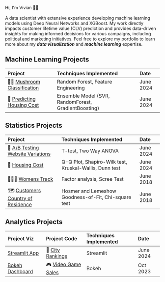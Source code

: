 <p> Hi, I'm Vivian 👋🏻
<br>
<br>
A data scientist with extensive experience developing machine learning models using Deep Neural Networks and XGBoost. My work directly impacts customer lifetime value (CLV) prediction and provides data-driven insights for making informed decisions for various campaigns, including political and marketing initiatives. Feel free to explore my portfolio to learn more about my <i><b>data visualization</b></i> and <i><b>machine learning</b></i> expertise.
<br>

## Machine Learning Projects
| Project              | Techniques Implemented | Date |
| :------------------- |  :------------------ | :----- |
|🍄‍🟫 [Mushroom Classification](https://github.com/Vivian-Ellis/ML/blob/main/Mushroom%20Classification%20%3A%20Random%20Forest/random_forest.ipynb)   | Random Forest, Feature Engineering | June 2024 |
|🏡 [Predicting Housing Cost](https://www.kaggle.com/code/vellis1/predicting-housing-cost-with-ensemble-model)| Ensemble Model (SVR, RandomForest, GradientBoosting)| June 2024 |

## Statistics Projects
| Project              | Techniques Implemented | Date |
| :------------------- |  :------------------ | :----- |
|📲 [A/B Testing Website Variations](https://www.kaggle.com/code/vellis1/a-b-testing-website-variations)  | T-test, Two Way ANOVA | June 2024 |
|🏡 [Housing Cost](https://www.kaggle.com/code/vellis1/housing-cost-statistical-significance)| Q-Q Plot, Shapiro-Wilk test, Kruskal-Wallis, Dunn test |June 2024|
|🏃🏽‍♀️ [Womens Track](https://github.com/Vivian-Ellis/Womens-Track/tree/main) | Factor analysis, Scree Test | June 2018 |
|🗺️ [Customers Country of Residence](https://github.com/Vivian-Ellis/Logistic-Regression/blob/main/README.md) | Hosmer and Lemeshow Goodness-of-Fit, Chi-square test | June 2018 |

## Analytics Projects
| Project Viz          | Project Code             | Techniques Implemented | Date |
| :------------------- | :------------------- | :------- | :----- |
|[Streamlit App](https://city-rankings.streamlit.app/)|🌇 [City Rankings](https://github.com/Vivian-Ellis/city-rankings/blob/main/streamlit_app.py)  | Streamlit | June 2024 |
|[Bokeh Dashboard](https://vivian-ellis.github.io/Vivian-Ellis/projects/bokeh.html)|🎮 [Video Game Sales](https://github.com/Vivian-Ellis/Data-Viz/blob/main/bokeh/video_game_sales.ipynb)  | Bokeh | Oct 2023 |

